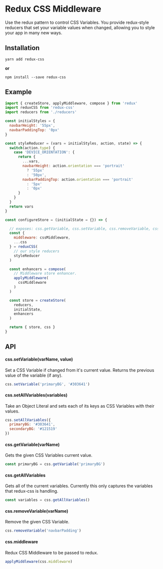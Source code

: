 # Redux CSS Middleware

Use the redux pattern to control CSS Variables.  You provide redux-style reducers
that set your variable values when changed, allowing you to style your app in many
new ways.

## Installation

```
yarn add redux-css
```

**or**

```
npm install --save redux-css
```

## Example

```js
import { createStore, applyMiddleware, compose } from 'redux'
import reduxCSS from 'redux-css'
import reducers from './reducers'

const initialStyles = {
  navbarHeight: '55px',
  navbarPaddingTop: '0px'
}

const styleReducer = (vars = initialStyles, action, state) => {
  switch(action.type) {
    case 'DEVICE_ORIENTATION': {
      return {
        ...vars,
        navbarHeight: action.orientation === 'portrait'
          ? '55px'
          : '50px',
        navbarPaddingTop: action.orientation === 'portrait'
          : '5px'
          : '0px'
      }
    }
  }
  return vars
}

const configureStore = (initialState = {}) => {

  // exposes: css.getVariable, css.setVariable, css.removeVariable, css.middleware
  const {
    middleware: cssMiddleware,
    ...css
  } = reduxCSS(
    // our style reducers
    styleReducer
  )

  const enhancers = compose(
    // Middleware store enhancer.
    applyMiddleware(
      cssMiddleware
    )
  )

  const store = createStore(
    reducers,
    initialState,
    enhancers
  )

  return { store, css }
}
```

## API

#### css.setVariable(varName, value)

Set a CSS Variable if changed from it's current value.  Returns the previous
value of the variable (if any).

```js
css.setVariable('primaryBG', '#303641')
```

#### css.setAllVariables(variables)

Take an Object Literal and sets each of its keys as CSS Variables with their values.

```js
css.setAllVariables({
  primaryBG: '#303641',
  secondaryBG: '#121519'
})
```

#### css.getVariable(varName)

Gets the given CSS Variables current value.

```js
const primaryBG = css.getVariable('primaryBG')
```

#### css.getAllVariables

Gets all of the current variables.  Currently this only captures the variables
that redux-css is handling.


```js
const variables = css.getAllVariables()
```

#### css.removeVariable(varName)

Remove the given CSS Variable.

```js
css.removeVariable('navbarPadding')
```

#### css.middleware

Redux CSS Middleware to be passed to redux.

```js
applyMiddleware(css.middleware)
```

